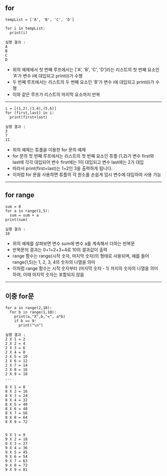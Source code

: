 ## for
~~~
tempList = ['A', 'B', 'C', 'D']

for i in tempList:
  print(i)
~~~
~~~
실행 결과 : 
A
B
C
D
~~~
* 위의 예제에서 첫 번째 루프에서는 ['A', 'B', 'C', 'D']라는 리스트의 첫 번째 요소인 ‘A'가 변수 i에 대입되고 print(i)가 수행
* 두 번째 루프에서는 리스트의 두 번째 요소인 'B'가 변수 i에 대입되고 print(i)가 수행
* 이와 같은 루프가 리스트의 마지막 요소까지 반복

***
~~~
i = [(1,2),(3,4),(5,6)]
for (first,last) in i:
  print(first+last)
~~~
~~~
실행 결과 : 
3
7
11
~~~
* 위의 예제는 튜플을 이용한 for 문의 예제
* for 문의 첫 번째 루프에서는 리스트의 첫 번째 요소인 튜플 (1,2)가 변수 first와 last에 각각 대입되어 변수 first에는 1이 대입되고 변수 last에는 2가 대입
* 따라서 print(first+last)는 1+2인 3을 출력하게 됩니다.
* 이처럼 for 문을 사용하면 튜플의 각 원소를 손쉽게 임시 변수에 대입하여 사용 가능
***
## for range
~~~
sum = 0
for a in range(1,5):
  sum = sum + a
print(sum)
~~~
~~~
실행 결과 : 
10
~~~
* 위의 예제를 살펴보면 변수 sum에 변수 a를 계속해서 더하는 반복문
* 반복문의 결과는 0+1+2+3+4로 10의 결과값이 출력
* range 함수는 range(시작 숫자, 마지막 숫자)의 형태로 사용되며, 예를 들어 range(1,5)는 1, 2, 3, 4의 숫자의 나열을 의미
* 이처럼 range 함수는 시작 숫자부터 (마지막 숫자 - 1) 까지의 숫자의 나열을 의미하며, 이때 마지막 숫자는 포함되지 않음
***

## 이중 for문
~~~
for a in range(2,10):
  for b in range(1,10):
    print(a,"X",b,"=", a*b)
    if b == 9:
      print("\n")
~~~
~~~
실행 결과 : 
2 X 1 = 2
2 X 2 = 4
2 X 3 = 6
2 X 4 = 8
2 X 5 = 10
2 X 6 = 12
2 X 7 = 14
2 X 8 = 16
2 X 9 = 18
...

8 X 1 = 8
8 X 2 = 16
8 X 3 = 24
8 X 4 = 32
8 X 5 = 40
8 X 6 = 48
8 X 7 = 56
8 X 8 = 64
8 X 9 = 72


9 X 1 = 9
9 X 2 = 18
9 X 3 = 27
9 X 4 = 36
9 X 5 = 45
9 X 6 = 54
9 X 7 = 63
9 X 8 = 72
9 X 9 = 81
~~~
